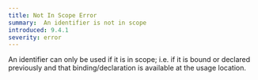 ```yaml
---
title: Not In Scope Error
summary:  An identifier is not in scope
introduced: 9.4.1
severity: error
---
```


An identifier can only be used if it is in scope; i.e. if it is bound or declared previously and that binding/declaration is available at the usage location.
